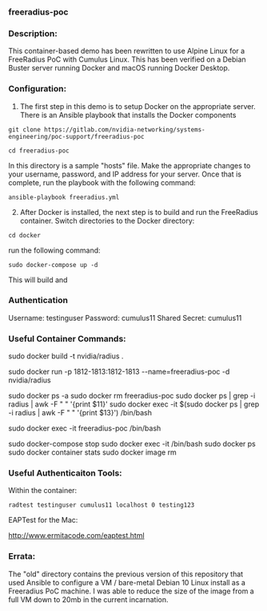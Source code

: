 ### freeradius-poc

### Description:

This container-based demo has been rewritten to use Alpine Linux for a FreeRadius PoC with Cumulus Linux. This has been verified on a Debian Buster server running Docker and macOS running Docker Desktop.

### Configuration:

1. The first step in this demo is to setup Docker on the appropriate server. There is an Ansible playbook that installs the Docker components

```
git clone https://gitlab.com/nvidia-networking/systems-engineering/poc-support/freeradius-poc
```

```
cd freeradius-poc
```

In this directory is a sample "hosts" file. Make the appropriate changes to your username, password, and IP address for your server. Once that is complete, run the playbook with the following command:

```
ansible-playbook freeradius.yml
```

2. After Docker is installed, the next step is to build and run the FreeRadius container. Switch directories to the Docker directory:

```
cd docker
```
run the following command:

```
sudo docker-compose up -d
```

This will build and 

### Authentication

Username: testinguser
Password: cumulus11
Shared Secret: cumulus11

### Useful Container Commands:

sudo docker build -t nvidia/radius .

sudo docker run -p 1812-1813:1812-1813 --name=freeradius-poc -d nvidia/radius

sudo docker ps -a
sudo docker rm freeradius-poc
sudo docker ps | grep -i radius | awk -F " " '{print $11}'
sudo docker exec -it $(sudo docker ps | grep -i radius | awk -F " " '{print $13}') /bin/bash

sudo docker exec -it freeradius-poc /bin/bash

sudo docker-compose stop
sudo docker exec -it <container name> /bin/bash
sudo docker ps
sudo docker container stats
sudo docker image rm <container ID>


### Useful Authenticaiton Tools:

Within the container:
```
radtest testinguser cumulus11 localhost 0 testing123
```

EAPTest for the Mac:

http://www.ermitacode.com/eaptest.html

### Errata:

The "old" directory contains the previous version of this repository that used Ansible to configure a VM / bare-metal Debian 10 Linux install as a Freeradius PoC machine. I was able to reduce the size of the image from a full VM down to 20mb in the current incarnation.
